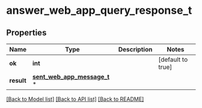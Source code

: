 # answer_web_app_query_response_t

## Properties
Name | Type | Description | Notes
------------ | ------------- | ------------- | -------------
**ok** | **int** |  | [default to true]
**result** | [**sent_web_app_message_t**](sent_web_app_message.md) \* |  | 

[[Back to Model list]](../README.md#documentation-for-models) [[Back to API list]](../README.md#documentation-for-api-endpoints) [[Back to README]](../README.md)


